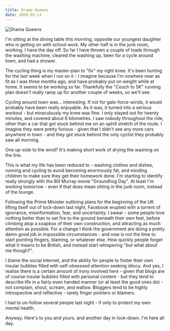 ```yaml
---
title: Drama Queens
date: 2020-05-11
---
```


![Drama Queens](https://source.unsplash.com/cckf4TsHAuw/1600x900)

I'm sitting at the dining table this morning, opposite our youngest daughter who is getting on with school work. My other half is in the junk room, working. I have the day off. So far I have thrown a couple of loads through the washing machine, cleared the washing up, been for a cycle around town, and had a shower.

The cycling thing is my master-plan to "fix" my right knee. It's been hurting for the last week when I run on it - I imagine because I'm nowhere near as fit as I was three months ago, and have probably put on weight while at home. It seems to be working so far. Thankfully the "Couch to 5K" running plan doesn't really ramp up for another couple of weeks, so we'll see.

Cycling around town was... interesting. If not for gale-force-winds, it would probably have been really enjoyable. As it was, it turned into a serious workout - but miraculously my knee was fine. I only stayed out for twenty minutes, and covered about 6 kilometres. I saw nobody throughout the ride, other than a car that got stuck behind me on an uphill stretch of the route. I imagine they were pretty furious - given that I didn't see any more cars anywhere in town - and they got stuck behind the only cyclist they probably saw all morning.

One up-side to the wind? It's making short work of drying the washing on the line.

This is what my life has been reduced to - washing clothes and dishes, running and cycling to avoid becoming enormously fat, and minding children to make sure they get their homework done. I'm starting to identify really strongly with the Bill Murray movie "Groundhog Day". At least I'm working tomorrow - even if that does mean sitting in the junk room, instead of the lounge.

Following the Prime Minister outlining plans for the beginning of the UK lifting itself out of lock-down last night, Facebook erupted with a torrent of ignorance, misinformation, fear, and uncertainty. I swear - some people love nothing better than to set fire to the ground beneath their own feet, before climbing atop a soapbox of their own construction, and attracting as much attention as possible. For a change I think the government are doing a pretty damn good job in impossible circumstances - and now is not the time to start pointing fingers, blaming, or whatever else. How quickly people forget what it means to be British, and instead start whispering "but what about me though?".

I blame the social internet, and the ability for people to foster their own insular bubbles filled with self-obsessed attention seeking idiocy. And yes, I realise there is a certain amount of irony involved here - given that blogs are of course insular bubbles filled with personal content - but they tend to describe life in a fairly even handed manner (or at least the good ones do) - not complain, shout, scream, and wallow. Bloggers tend to be highly introspective and reflective - rarely finger pointers or blamers. 

I had to un-follow several people last night - if only to protect my own mental health.

Anyway. Here's to you and yours, and another day in lock-down. I'm here all day.